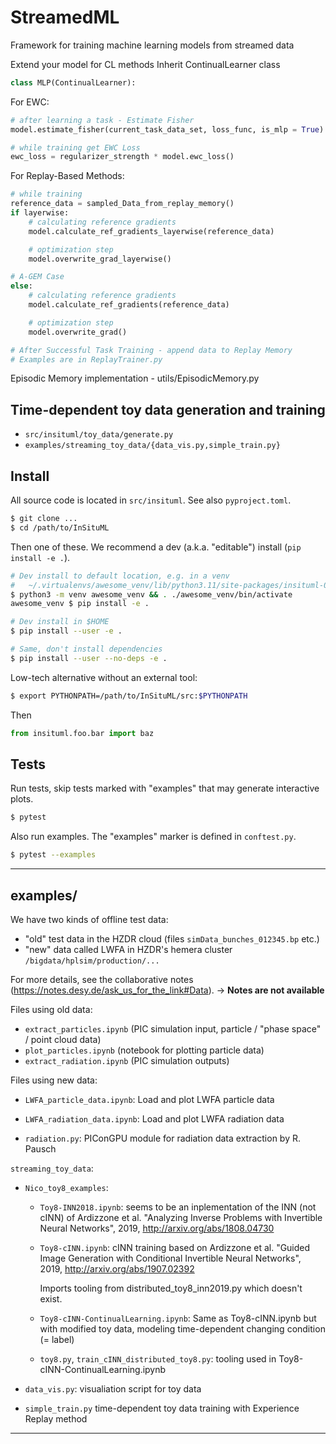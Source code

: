 # StreamedML
Framework for training machine learning models from streamed data

Extend your model for CL methods
Inherit ContinualLearner class

```python
class MLP(ContinualLearner):
```

For EWC:
```python
# after learning a task - Estimate Fisher
model.estimate_fisher(current_task_data_set, loss_func, is_mlp = True)

# while training get EWC Loss
ewc_loss = regularizer_strength * model.ewc_loss()
```

For Replay-Based Methods:
```python
# while training
reference_data = sampled_Data_from_replay_memory()
if layerwise:
    # calculating reference gradients
    model.calculate_ref_gradients_layerwise(reference_data)

    # optimization step
    model.overwrite_grad_layerwise()

# A-GEM Case
else:
    # calculating reference gradients
    model.calculate_ref_gradients(reference_data)

    # optimization step
    model.overwrite_grad()

# After Successful Task Training - append data to Replay Memory
# Examples are in ReplayTrainer.py
```

Episodic Memory implementation - utils/EpisodicMemory.py

## Time-dependent toy data generation and training

* `src/insituml/toy_data/generate.py`
* `examples/streaming_toy_data/{data_vis.py,simple_train.py}`

## Install

All source code is located in `src/insituml`. See also `pyproject.toml`.

```sh
$ git clone ...
$ cd /path/to/InSituML
```

Then one of these. We recommend a dev (a.k.a. "editable") install
(`pip install -e .`).

```sh
# Dev install to default location, e.g. in a venv
#   ~/.virtualenvs/awesome_venv/lib/python3.11/site-packages/insituml-0.0.0.dist-info/
$ python3 -m venv awesome_venv && . ./awesome_venv/bin/activate
awesome_venv $ pip install -e .

# Dev install in $HOME
$ pip install --user -e .

# Same, don't install dependencies
$ pip install --user --no-deps -e .
```

Low-tech alternative without an external tool:

```sh
$ export PYTHONPATH=/path/to/InSituML/src:$PYTHONPATH
```

Then

```py
from insituml.foo.bar import baz
```

## Tests

Run tests, skip tests marked with "examples" that may generate interactive
plots.

```sh
$ pytest
```

Also run examples. The "examples" marker is defined in `conftest.py`.

```sh
$ pytest --examples
```

---
## examples/

We have two kinds of offline test data:

* "old" test data in the HZDR cloud (files `simData_bunches_012345.bp` etc.)
* "new" data called LWFA in HZDR's hemera cluster `/bigdata/hplsim/production/...`

For more details, see the collaborative notes (https://notes.desy.de/ask_us_for_the_link#Data). -> **Notes are not available**

Files using old data:

* `extract_particles.ipynb` (PIC simulation input, particle / "phase space" / point
  cloud data)
* `plot_particles.ipynb` (notebook for plotting particle data)
* `extract_radiation.ipynb` (PIC simulation outputs)

Files using new data:

* `LWFA_particle_data.ipynb`: Load and plot LWFA particle data
* `LWFA_radiation_data.ipynb`: Load and plot LWFA radiation data

* `radiation.py`: PIConGPU module for radiation data extraction by R. Pausch

`streaming_toy_data`:

* `Nico_toy8_examples`:
    * `Toy8-INN2018.ipynb`: seems to be an inplementation of the INN (not cINN) of
      Ardizzone et al. "Analyzing Inverse Problems with Invertible Neural
      Networks", 2019, http://arxiv.org/abs/1808.04730

    * `Toy8-cINN.ipynb`: cINN training based on Ardizzone et al. "Guided Image
      Generation with Conditional Invertible Neural Networks", 2019,
      http://arxiv.org/abs/1907.02392

      Imports tooling from distributed_toy8_inn2019.py which doesn't exist.

    * `Toy8-cINN-ContinualLearning.ipynb`: Same as Toy8-cINN.ipynb but with modified
      toy data, modeling time-dependent changing condition (= label)

    * `toy8.py`, `train_cINN_distributed_toy8.py`: tooling used in Toy8-cINN-ContinualLearning.ipynb

* `data_vis.py`: visualiation script for toy data
* `simple_train.py` time-dependent toy data training with Experience Replay method
---
